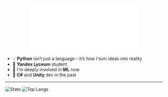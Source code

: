 <p align="center">
  <img src="https://github.com/Su1rit9er/Su1rit9er/raw/main/1015(2).gif" width="350">
</p>

- 💡 **Python** isn’t just a language – it’s how I turn ideas into reality
- 🧠 **Yandex Lyceum** student
- 🤖 I'm deeply involved in **ML** now
- 👾 **C#** and **Unity** dev in the past

---

![Stats](https://github-readme-stats.vercel.app/api?username=Su1rit9er&theme=transparent&border_color=555&show_icons=true&hide=contribs)
![Top Langs](https://github-readme-stats.vercel.app/api/top-langs/?username=Su1rit9er&theme=transparent&layout=compact&hide=html,css,jupyter%20notebook)
